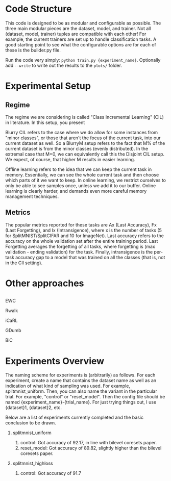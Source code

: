 # Code Structure

This code is designed to be as modular and configurable as possible. The three main modular pieces are the dataset, model, and trainer. Not all (dataset, model, trainer) tuples are compatible with each other! For example, the current trainers are set up to handle classification tasks. A good starting point to see what the configurable options are for each of these is the builder.py file. 

Run the code very simply: ``python train.py {experiment_name}``. Optionally add ``--write`` to write out the results to the ``plots/`` folder. 

# Experimental Setup

## Regime

The regime we are considering is called "Class Incremental Learning" (CIL) in literature. In this setup, you present 

Blurry CIL refers to the case where we do allow for some instances from "minor classes", or those that aren't the focus of the current task, into our current dataset as well. So a BlurryM setup refers to the fact that M% of the current dataset is from the minor classes (evenly distributed). In the extremal case that M=0, we can equivalently call this the Disjoint CIL setup. We expect, of course, that higher M results in easier learning. 

Offline learning refers to the idea that we can keep the current task in memory. Essentially, we can see the whole current task and then choose which parts of it we want to keep. In online learning, we restrict ourselves to only be able to see samples once, unless we add it to our buffer. Online learning is clearly harder, and demands even more careful memory management techniques. 

## Metrics

The popular metrics reported for these tasks are Ax (Last Accuracy), Fx (Last Forgetting), and Ix (Intransigence), where x is the number of tasks (5 for SplitMNIST/SplitCIFAR and 10 for ImageNet). Last accuracy refers to the accuracy on the whole validation set after the entire training period. Last Forgetting averages the forgetting of all tasks, where forgetting is (max validation - ending validation) for the task. Finally, intransigence is the per-task accuracy gap to a model that was trained on all the classes (that is, not in the CIl setting). 


# Other approaches

## 
EWC

Rwalk

iCaRL

GDumb

BiC


# Experiments Overview

The naming scheme for experiments is (arbitrarily) as follows. For each experiment, create a name that contains the dataset name as well as an indication of what kind of sampling was used. For example, splitmnist_uniform. Then, you can also name the variant in the particular trial. For example, "control" or "reset_model". Then the config file should be named {experiment_name}-{trial_name}. For just trying things out, I use {dataset}1, {dataset}2, etc. 

Below are a list of experiments currently completed and the basic conclusion to be drawn. 

1. splitmnist_uniform
    1. control: Got accuracy of 92.17, in line with bilevel coresets paper. 
    2. reset_model: Got accuracy of 89.82, slightly higher than the bilevel coresets paper. 

2. splitmnist_highloss
    1. control: Got accuracy of 91.7